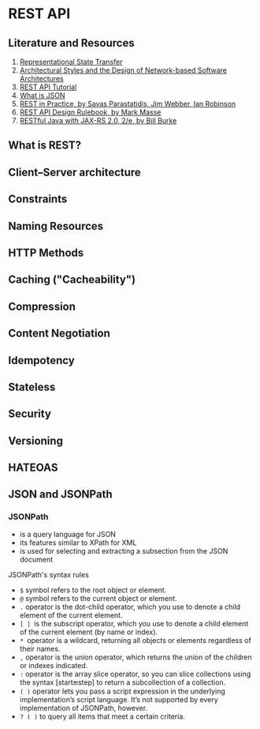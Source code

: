 # REST API

## Literature and Resources

1. [Representational State Transfer](https://en.wikipedia.org/wiki/Representational_state_transfer)
2. [Architectural Styles and the Design of Network-based Software Architectures](https://www.ics.uci.edu/~fielding/pubs/dissertation/top.htm)
3. [REST API Tutorial](https://restfulapi.net/)
4. [What is JSON](https://restfulapi.net/introduction-to-json/)
5. [REST in Practice, by Savas Parastatidis, Jim Webber, Ian Robinson](https://www.safaribooksonline.com/library/view/rest-in-practice/9781449383312/) 
6. [REST API Design Rulebook, by Mark Masse](https://www.safaribooksonline.com/library/view/rest-api-design/9781449317904/)
7. [RESTful Java with JAX-RS 2.0, 2/e, by Bill Burke](https://www.safaribooksonline.com/library/view/restful-java-with/9781449361433/) 

## What is REST?

## Client–Server architecture

## Constraints

## Naming Resources

## HTTP Methods

## Caching ("Cacheability")

## Compression

## Content Negotiation

## Idempotency

## Stateless

## Security

## Versioning

## HATEOAS

## JSON and JSONPath

### JSONPath

- is a query language for JSON
- its features similar to XPath for XML
- is used for selecting and extracting a subsection from the JSON document

JSONPath's syntax rules

- `$` symbol refers to the root object or element.
- `@` symbol refers to the current object or element.
- `.` operator is the dot-child operator, which you use to denote a child element of the current element.
- `[ ] `is the subscript operator, which you use to denote a child element of the current element (by name or index).
- `* `operator is a wildcard, returning all objects or elements regardless of their names.
- `,` operator is the union operator, which returns the union of the children or indexes indicated.
- `:` operator is the array slice operator, so you can slice collections using the syntax [start:end:step] to return a
  subcollection of a collection.
- `( )` operator lets you pass a script expression in the underlying implementation’s script language. It’s not
  supported by every implementation of JSONPath, however.
- `? ( )` to query all items that meet a certain criteria.